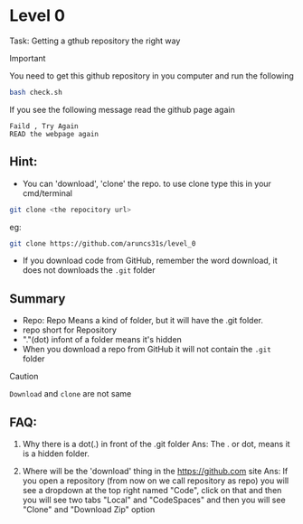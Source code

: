 # Level 0

Task: Getting a gthub repository the right way

> [!IMPORTANT]
> You need to get this github repository in you computer and run the following
>
> ```bash
> bash check.sh
> ```
>
> If you see the following message read the github page again
>
> ```
> Faild , Try Again
> READ the webpage again
> ```

## Hint:

- You can 'download', 'clone' the repo.
  to use clone type this in your cmd/terminal

```bash
git clone <the repocitory url>
```

eg:

```bash
git clone https://github.com/aruncs31s/level_0
```

- If you download code from GitHub, remember the word download, it does not downloads the `.git` folder

## Summary

- Repo: Repo Means a kind of folder, but it will have the .git folder.
- repo short for Repository
- "."(dot) infont of a folder means it's hidden
- When you download a repo from GitHub it will not contain the `.git` folder

> [!CAUTION]
> `Download` and `clone` are not same

## FAQ:

1. Why there is a dot(.) in front of the .git folder
   Ans: The . or dot, means it is a hidden folder.

2. Where will be the 'download' thing in the https://github.com site
   Ans: If you open a repository (from now on we call repository as repo)
   you will see a dropdown at the top right named "Code",
   click on that and then you will see two tabs "Local" and "CodeSpaces"
   and then you will see "Clone" and "Download Zip" option

